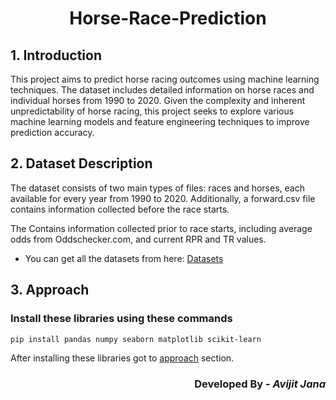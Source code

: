 <h1 align="center">Horse-Race-Prediction</h1>

## 1. Introduction

This project aims to predict horse racing outcomes using machine learning techniques. The dataset includes detailed information on horse races and individual horses from 1990 to 2020. Given the complexity and inherent unpredictability of horse racing, this project seeks to explore various machine learning models and feature engineering techniques to improve prediction accuracy.

## 2. Dataset Description

The dataset consists of two main types of files: races and horses, each available for every year from 1990 to 2020. Additionally, a forward.csv file contains information collected before the race starts.

The Contains information collected prior to race starts, including average odds from Oddschecker.com, and current RPR and TR values.

- You can get all the datasets from here: [Datasets](https://www.kaggle.com/datasets/avijitjana101/horse-race-prediction)

## 3. Approach

### Install these libraries using these commands

```Bash
pip install pandas numpy seaborn matplotlib scikit-learn
```

After installing these libraries got to [approach](https://github.com/Avijit-Jana/Horse-Race-Prediction/blob/main/Approach.md) section.

<h3 align='right'> Developed By - <i>Avijit Jana</i></h3>